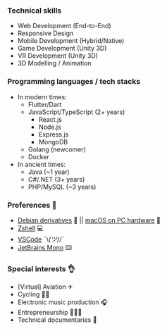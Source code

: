 ### Technical skills

- Web Development (End-to-End)
- Responsive Design
- Mobile Development (Hybrid/Native)
- Game Development (Unity 3D)
- VR Development (Unity 3D)
- 3D Modelling / Animation

### Programming languages / tech stacks

- In modern times:
  - Flutter/Dart
  - JavaScript/TypeScript (2+ years)
    - React.js
    - Node.js
    - Express.js
    - MongoDB
  - Golang (newcomer)
  - Docker
- In ancient times:
  - Java (~1 year)
  - C#/.NET (3+ years)
  - PHP/MySQL (~3 years)

### Preferences 🙏

- [Debian derivatives](https://www.debian.org/) 🐧 || [macOS on PC hardware](https://wikipedia.org/wiki/Hackintosh) 🙈
- [Zshell](https://en.wikipedia.org/wiki/Z_shell) 💻
- [VSCode](https://code.visualstudio.com/) ¯\\_(ツ)_/¯
- [JetBrains Mono](https://www.jetbrains.com/lp/mono/) ⌨️

### Special interests 👌

- \[Virtual\] Aviation ✈
- Cycling 🚴‍♂️
- Electronic music production 🎧
- Entrepreneurship 👨🏻‍💻
- Technical documentaries 🎥
